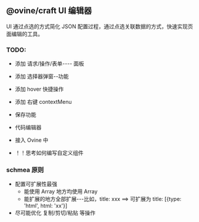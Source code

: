 ## @ovine/craft UI 编辑器

UI 通过点选的方式简化 JSON 配置过程，通过点选关联数据的方式，快速实现页面编辑的工具。

### TODO:

- 添加 请求/操作/表单---- 面板
- 添加 选择器弹窗--功能

- 添加 hover 快捷操作
- 添加 右键 contextMenu
- 保存功能

- 代码编辑器

- 接入 Ovine 中

- ！！思考如何编写自定义组件

### schmea 原则

- 配置可扩展性最强
  - 能使用 Array 地方均使用 Array
  - 能扩展的地方全部扩展---比如，title: xxx ==> 可扩展为 title: [{type: 'html', html: 'xx'}]
- 尽可能优化 复制/剪切/粘贴 等操作
